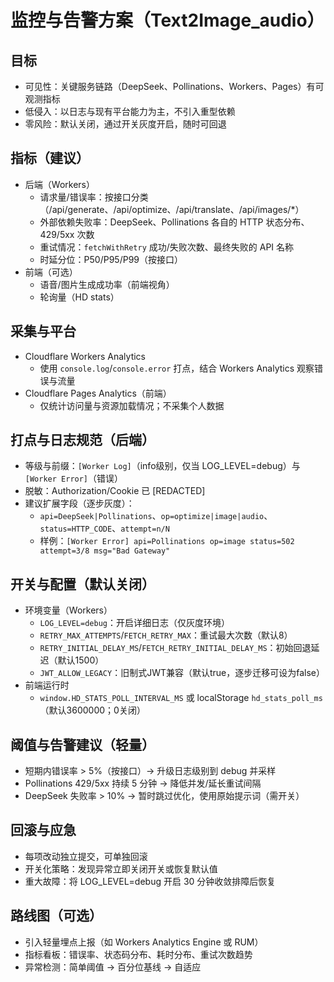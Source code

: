 # 监控与告警方案（Text2Image_audio）

## 目标

- 可见性：关键服务链路（DeepSeek、Pollinations、Workers、Pages）有可观测指标
- 低侵入：以日志与现有平台能力为主，不引入重型依赖
- 零风险：默认关闭，通过开关灰度开启，随时可回退

## 指标（建议）

- 后端（Workers）
  - 请求量/错误率：按接口分类（/api/generate、/api/optimize、/api/translate、/api/images/\*）
  - 外部依赖失败率：DeepSeek、Pollinations 各自的 HTTP 状态分布、429/5xx 次数
  - 重试情况：`fetchWithRetry` 成功/失败次数、最终失败的 API 名称
  - 时延分位：P50/P95/P99（按接口）
- 前端（可选）
  - 语音/图片生成成功率（前端视角）
  - 轮询量（HD stats）

## 采集与平台

- Cloudflare Workers Analytics
  - 使用 `console.log`/`console.error` 打点，结合 Workers Analytics 观察错误与流量
- Cloudflare Pages Analytics（前端）
  - 仅统计访问量与资源加载情况；不采集个人数据

## 打点与日志规范（后端）

- 等级与前缀：`[Worker Log]`（info级别，仅当 LOG_LEVEL=debug）与 `[Worker Error]`（错误）
- 脱敏：Authorization/Cookie 已 [REDACTED]
- 建议扩展字段（逐步灰度）：
  - `api=DeepSeek|Pollinations`、`op=optimize|image|audio`、`status=HTTP_CODE`、`attempt=n/N`
  - 样例：`[Worker Error] api=Pollinations op=image status=502 attempt=3/8 msg="Bad Gateway"`

## 开关与配置（默认关闭）

- 环境变量（Workers）
  - `LOG_LEVEL=debug`：开启详细日志（仅灰度环境）
  - `RETRY_MAX_ATTEMPTS`/`FETCH_RETRY_MAX`：重试最大次数（默认8）
  - `RETRY_INITIAL_DELAY_MS`/`FETCH_RETRY_INITIAL_DELAY_MS`：初始回退延迟（默认1500）
  - `JWT_ALLOW_LEGACY`：旧制式JWT兼容（默认true，逐步迁移可设为false）
- 前端运行时
  - `window.HD_STATS_POLL_INTERVAL_MS` 或 localStorage `hd_stats_poll_ms`（默认3600000；0关闭）

## 阈值与告警建议（轻量）

- 短期内错误率 > 5%（按接口）→ 升级日志级别到 debug 并采样
- Pollinations 429/5xx 持续 5 分钟 → 降低并发/延长重试间隔
- DeepSeek 失败率 > 10% → 暂时跳过优化，使用原始提示词（需开关）

## 回滚与应急

- 每项改动独立提交，可单独回滚
- 开关化策略：发现异常立即关闭开关或恢复默认值
- 重大故障：将 LOG_LEVEL=debug 开启 30 分钟收敛排障后恢复

## 路线图（可选）

- 引入轻量埋点上报（如 Workers Analytics Engine 或 RUM）
- 指标看板：错误率、状态码分布、耗时分布、重试次数趋势
- 异常检测：简单阈值 → 百分位基线 → 自适应
